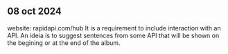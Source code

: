 ## 08 oct 2024
website: rapidapi.com/hub
It is a requirement to include interaction with an API. An ideia is to suggest sentences from some API that will be shown on the begining or at the end of the album.